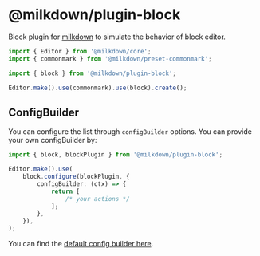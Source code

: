 # @milkdown/plugin-block

Block plugin for [milkdown](https://milkdown.dev/) to simulate the behavior of block editor.

```typescript
import { Editor } from '@milkdown/core';
import { commonmark } from '@milkdown/preset-commonmark';

import { block } from '@milkdown/plugin-block';

Editor.make().use(commonmark).use(block).create();
```

## ConfigBuilder

You can configure the list through `configBuilder` options. You can provide your own configBuilder by:

```typescript
import { block, blockPlugin } from '@milkdown/plugin-block';

Editor.make().use(
    block.configure(blockPlugin, {
        configBuilder: (ctx) => {
            return [
                /* your actions */
            ];
        },
    }),
);
```

You can find the [default config builder here](https://github.com/Saul-Mirone/milkdown/blob/main/packages/plugin-block/src/config.ts).
